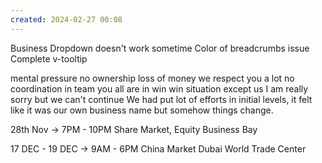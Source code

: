 ```yaml
---
created: 2024-02-27 00:08
---
```

Business Dropdown doesn't work sometime
Color of breadcrumbs issue
Complete v-tooltip

mental pressure
no ownership
loss of money 
we respect you a lot
no coordination in team
you all are in win win situation except us
I am really sorry but we can't continue
We had put lot of efforts in initial levels, it felt like it was our own business name but somehow things change. 

28th Nov -> 7PM - 10PM
Share Market, Equity
Business Bay

17 DEC - 19 DEC -> 9AM - 6PM
China Market
Dubai World Trade Center

